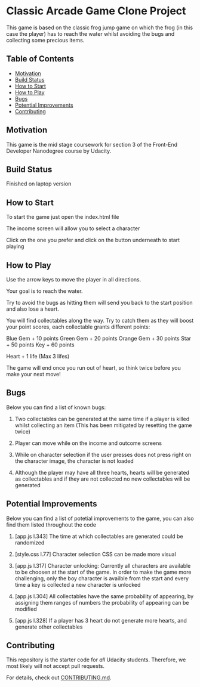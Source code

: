 # Classic Arcade Game Clone Project

This game is based on the classic frog jump game on which the frog (in this case the player) has to reach the water whilst avoiding the bugs and collecting some precious items.


## Table of Contents

* [Motivation](#motivation)
* [Build Status](#buildstatus)
* [How to Start](#howtostart)
* [How to Play](#howtoplay)
* [Bugs](#bugs)
* [Potential Improvements](#PotentialImprovements)
* [Contributing](#contributing)

## Motivation

This game is the mid stage coursework for section 3 of the Front-End Developer Nanodegree course by Udacity.

## Build Status

Finished on laptop version

## How to Start

To start the game just open the index.html file

The income screen will allow you to select a character

Click on the one you prefer and click on the button underneath to start playing

## How to Play

Use the arrow keys to move the player in all directions.

Your goal is to reach the water.

Try to avoid the bugs as hitting them will send you back to the start position and also lose a heart.

You will find collectables along the way. Try to catch them as they will boost your point scores, each collectable grants different points:

Blue Gem + 10 points
Green Gem + 20 points
Orange Gem + 30 points
Star + 50 points
Key + 60 points

Heart + 1 life (Max 3 lifes)

The game will end once you run out of heart, so think twice before you make your next move!

## Bugs

Below you can find a list of known bugs:

 1. Two collectables can be generated at the same time if a player is killed whilst collecting an item (This has been mitigated by resetting the game twice)

 2. Player can move while on the income and outcome screens

 3. While on character selection if the user presses does not press right on the character image, the character is not loaded

 4. Although the player may have all three hearts, hearts will be generated as collectables and if they are not collected no new collectables will be generated

## Potential Improvements

Below you can find a list of potetial improvements to the game, you can also find them listed throughout the code

 1. [app.js l.343] The time at which collectables are generated could be randomized

 2. [style.css l.77] Character selection CSS can be made more visual

 3. [app.js l.317] Character unlocking: Currently all characters are available to be choosen at the start of the game. In order to make the game more challenging, only the boy character is availble from the start and every time a key is collected a new character is unlocked

 4. [app.js l.304] All collectables have the same probability of appearing, by assigning them ranges of numbers the probability of appearing can be modified

 5. [app.js l.328] If a player has 3 heart do not generate more hearts, and generate other collectables

## Contributing

This repository is the starter code for _all_ Udacity students. Therefore, we most likely will not accept pull requests.

For details, check out [CONTRIBUTING.md](CONTRIBUTING.md).

